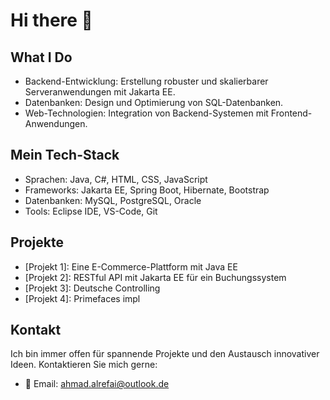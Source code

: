 # Hi there 👋

## What I Do
- Backend-Entwicklung: Erstellung robuster und skalierbarer Serveranwendungen mit Jakarta EE.
- Datenbanken: Design und Optimierung von SQL-Datenbanken.
- Web-Technologien: Integration von Backend-Systemen mit Frontend-Anwendungen.

## Mein Tech-Stack
- Sprachen: Java, C#, HTML, CSS, JavaScript
- Frameworks: Jakarta EE, Spring Boot, Hibernate, Bootstrap
- Datenbanken: MySQL, PostgreSQL, Oracle
- Tools: Eclipse IDE, VS-Code, Git

## Projekte
- [Projekt 1]: Eine E-Commerce-Plattform mit Java EE
- [Projekt 2]: RESTful API mit Jakarta EE für ein Buchungssystem
- [Projekt 3]: Deutsche Controlling 
- [Projekt 4]: Primefaces impl

## Kontakt
Ich bin immer offen für spannende Projekte und den Austausch innovativer Ideen. 
Kontaktieren Sie mich gerne:

- 📧 Email: ahmad.alrefai@outlook.de
